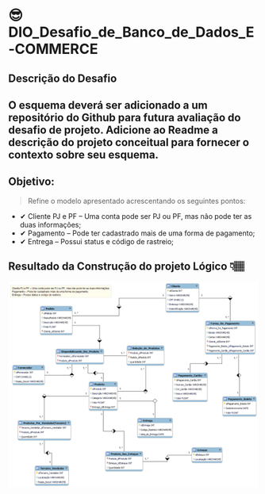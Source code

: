 # 😎 DIO_Desafio_de_Banco_de_Dados_E-COMMERCE

## Descrição do Desafio

**O esquema deverá ser adicionado a um repositório do Github para futura avaliação do desafio de projeto. Adicione ao Readme a descrição do projeto conceitual para fornecer o contexto sobre seu esquema.**
---
## Objetivo:

> Refine o modelo apresentado acrescentando os seguintes pontos:

- ✔ Cliente PJ e PF – Uma conta pode ser PJ ou PF, mas não pode ter as duas informações;
- ✔ Pagamento – Pode ter cadastrado mais de uma forma de pagamento;
- ✔ Entrega – Possui status e código de rastreio;

## Resultado da Construção do projeto Lógico 👇🏽

![DesafioFinal](./img/E-Commerce_Desafio_Dio.png)




